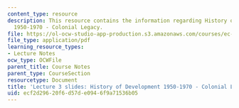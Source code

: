 ```yaml
---
content_type: resource
description: This resource contains the information regarding History of Development
  1950-1970 - Colonial Legacy.
file: https://ol-ocw-studio-app-production.s3.amazonaws.com/courses/ec-701j-d-lab-i-development-fall-2009/ecf2d29620f6d57de0946f9a71536b05_MITEC_701JF09_lec03.pdf
file_type: application/pdf
learning_resource_types:
- Lecture Notes
ocw_type: OCWFile
parent_title: Course Notes
parent_type: CourseSection
resourcetype: Document
title: 'Lecture 3 slides: History of Development 1950-1970 - Colonial Legacy'
uid: ecf2d296-20f6-d57d-e094-6f9a71536b05
---
```

